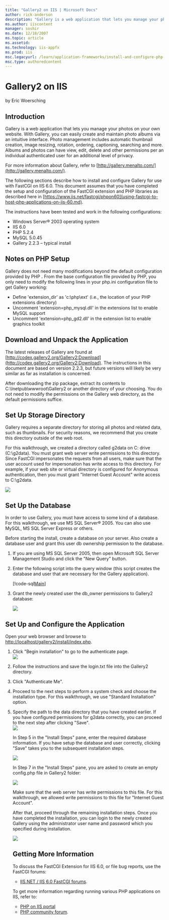 ```yaml
---
title: "Gallery2 on IIS | Microsoft Docs"
author: rick-anderson
description: "Gallery is a web application that lets you manage your photos on your own website. With Gallery, you can easily create and maintain photo albums via an intui..."
ms.author: iiscontent
manager: soshir
ms.date: 12/18/2007
ms.topic: article
ms.assetid: 
ms.technology: iis-appfx
ms.prod: iis
msc.legacyurl: /learn/application-frameworks/install-and-configure-php-applications-on-iis/gallery2-on-iis
msc.type: authoredcontent
---
```

Gallery2 on IIS
====================
by Eric Woersching

## Introduction

Gallery is a web application that lets you manage your photos on your own website. With Gallery, you can easily create and maintain photo albums via an intuitive interface. Photo management includes automatic thumbnail creation, image resizing, rotation, ordering, captioning, searching and more. Albums and photos can have view, edit, delete and other permissions per an individual authenticated user for an additional level of privacy.

For more information about Gallery, refer to [http://gallery.menalto.com/](http://gallery.menalto.com/).

The following sections describe how to install and configure Gallery for use with FastCGI on IIS 6.0. This document assumes that you have completed the setup and configuration of the FastCGI extension and PHP libraries as described here in [https://www.iis.net/fastcgi/phpon60](using-fastcgi-to-host-php-applications-on-iis-60.md).

The instructions have been tested and work in the following configurations:

- Windows Server® 2003 operating system
- IIS 6.0
- PHP 5.2.4
- MySQL 5.0.45
- Gallery 2.2.3 – typical install

## Notes on PHP Setup

Gallery does not need many modifications beyond the default configuration provided by PHP **.** From the base configuration file provided by PHP, you only need to modify the following lines in your php.ini configuration file to get Gallery working:

- Define 'extension\_dir' as 'c:\php\ext' (i.e., the location of your PHP extensions directory)
- Uncomment 'extension=php\_mysql.dll' in the extensions list to enable MySQL support
- Uncomment 'extension=php\_gd2.dll' in the extension list to enable graphics toolkit

## Download and Unpack the Application

The latest releases of Gallery are found at [http://codex.gallery2.org/Gallery2:Download](http://codex.gallery2.org/Gallery2:Download). The instructions in this document are based on version 2.2.3, but future versions will likely be very similar as far as installation is concerned.

After downloading the zip package, extract its contents to C:\Inetpub\wwwroot\Gallery2 or another directory of your choosing. You do not need to modify the permissions on the Gallery web directory, as the default permissions suffice.

## Set Up Storage Directory

Gallery requires a separate directory for storing all photos and related data, such as thumbnails. For security reasons, we recommend that you create this directory outside of the web root.

For this walkthrough, we created a directory called g2data on C: drive (C:\g2data). You must grant web server write permissions to this directory. Since FastCGI impersonates the requests from all users, make sure that the user account used for impersonation has write access to this directory. For example, if your web site or virtual directory is configured for Anonymous authentication, then you must grant "Internet Guest Account" write access to C:\g2data.

[![](gallery2-on-iis/_static/image2.png)](gallery2-on-iis/_static/image1.png)

## Set Up the Database

In order to use Gallery, you must have access to some kind of a database. For this walkthrough, we use MS SQL Server® 2005. You can also use MySQL, MS SQL Server Express or others.

Before starting the install, create a database on your server. Also create a database user and grant this user db ownership permission to the database.

1. If you are using MS SQL Server 2005, then open Microsoft SQL Server Management Studio and click the "New Query" button.
2. Enter the following script into the query window (this script creates the database and user that are necessary for the Gallery application).  

    [!code-sql[Main](gallery2-on-iis/samples/sample1.sql)]
3. Grant the newly created user the db\_owner permissions to Gallery2 database:  

    [![](gallery2-on-iis/_static/image4.png)](gallery2-on-iis/_static/image3.png)

## Set Up and Configure the Application

Open your web browser and browse to [http://localhost/gallery2/install/index.php](http://localhost/gallery2/install/index.php).

1. Click "Begin installation" to go to the authenticate page.  
    [![](gallery2-on-iis/_static/image6.png)](gallery2-on-iis/_static/image5.png)
2. Follow the instructions and save the login.txt file into the Gallery2 directory.
3. Click "Authenticate Me".   
 4. Proceed to the next steps to perform a system check and choose the installation type. For this walkthrough, we use "Standard Installation" option.
4. Specify the path to the data directory that you have created earlier. If you have configured permissions for g2data correctly, you can proceed to the next step after clicking "Save".  
    [![](gallery2-on-iis/_static/image8.png)](gallery2-on-iis/_static/image7.png)

    In Step 5 in the "Install Steps" pane, enter the required database information. If you have setup the database and user correctly, clicking "Save" takes you to the subsequent installation steps.

    [![](gallery2-on-iis/_static/image10.png)](gallery2-on-iis/_static/image9.png)

    In Step 7 in the "Install Steps" pane, you are asked to create an empty config.php file in Gallery2 folder:

    [![](gallery2-on-iis/_static/image12.png)](gallery2-on-iis/_static/image11.png)

    Make sure that the web server has write permissions to this file. For this walkthrough, we allowed write permissions to this file for "Internet Guest Account".

    After that, proceed through the remaining installation steps. Once you have completed the installation, you can login to the newly created Gallery using the administrator user name and password which you specified during installation.

    [![](gallery2-on-iis/_static/image14.png)](gallery2-on-iis/_static/image13.png)

    ## Getting More Information

    To discuss the FastCGI Extension for IIS 6.0, or file bug reports, use the FastCGI forums:

    - [IIS.NET / IIS 6.0 FastCGI forums](https://forums.iis.net/1103.aspx).

    To get more information regarding running various PHP applications on IIS, refer to:

    - [PHP on IIS portal](https://php.iis.net/)
    - [PHP community forum](https://forums.iis.net/1102.aspx).
